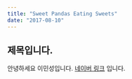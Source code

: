 ```yaml
---
title: "Sweet Pandas Eating Sweets"
date: "2017-08-10"
---
```


## 제목입니다.

안녕하세요 이민성입니다. [네이버 링크](https://naver.com) 입니다.
